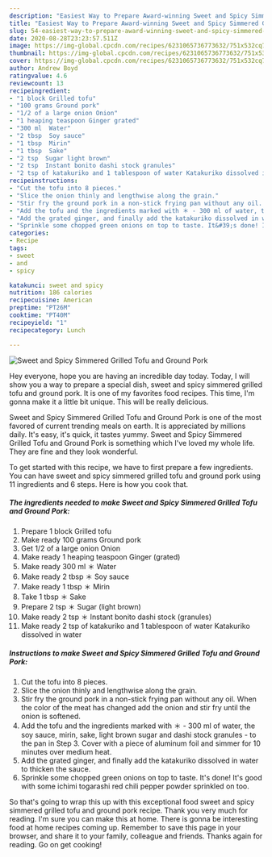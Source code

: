 ```yaml
---
description: "Easiest Way to Prepare Award-winning Sweet and Spicy Simmered Grilled Tofu and Ground Pork"
title: "Easiest Way to Prepare Award-winning Sweet and Spicy Simmered Grilled Tofu and Ground Pork"
slug: 54-easiest-way-to-prepare-award-winning-sweet-and-spicy-simmered-grilled-tofu-and-ground-pork
date: 2020-08-28T23:23:57.511Z
image: https://img-global.cpcdn.com/recipes/6231065736773632/751x532cq70/sweet-and-spicy-simmered-grilled-tofu-and-ground-pork-recipe-main-photo.jpg
thumbnail: https://img-global.cpcdn.com/recipes/6231065736773632/751x532cq70/sweet-and-spicy-simmered-grilled-tofu-and-ground-pork-recipe-main-photo.jpg
cover: https://img-global.cpcdn.com/recipes/6231065736773632/751x532cq70/sweet-and-spicy-simmered-grilled-tofu-and-ground-pork-recipe-main-photo.jpg
author: Andrew Boyd
ratingvalue: 4.6
reviewcount: 13
recipeingredient:
- "1 block Grilled tofu"
- "100 grams Ground pork"
- "1/2 of a large onion Onion"
- "1 heaping teaspoon Ginger grated"
- "300 ml  Water"
- "2 tbsp  Soy sauce"
- "1 tbsp  Mirin"
- "1 tbsp  Sake"
- "2 tsp  Sugar light brown"
- "2 tsp  Instant bonito dashi stock granules"
- "2 tsp of katakuriko and 1 tablespoon of water Katakuriko dissolved in water"
recipeinstructions:
- "Cut the tofu into 8 pieces."
- "Slice the onion thinly and lengthwise along the grain."
- "Stir fry the ground pork in a non-stick frying pan without any oil. When the color of the meat has changed add the onion and stir fry until the onion is softened."
- "Add the tofu and the ingredients marked with ＊ - 300 ml of water, the soy sauce, mirin, sake, light brown sugar and dashi stock granules  - to the pan in Step 3. Cover with a piece of aluminum foil and simmer for 10 minutes over medium heat."
- "Add the grated ginger, and finally add the katakuriko dissolved in water to thicken the sauce."
- "Sprinkle some chopped green onions on top to taste. It&#39;s done! It&#39;s good with some ichimi togarashi red chili pepper powder sprinkled on too."
categories:
- Recipe
tags:
- sweet
- and
- spicy

katakunci: sweet and spicy 
nutrition: 186 calories
recipecuisine: American
preptime: "PT26M"
cooktime: "PT40M"
recipeyield: "1"
recipecategory: Lunch

---
```



![Sweet and Spicy Simmered Grilled Tofu and Ground Pork](https://img-global.cpcdn.com/recipes/6231065736773632/751x532cq70/sweet-and-spicy-simmered-grilled-tofu-and-ground-pork-recipe-main-photo.jpg)

Hey everyone, hope you are having an incredible day today. Today, I will show you a way to prepare a special dish, sweet and spicy simmered grilled tofu and ground pork. It is one of my favorites food recipes. This time, I'm gonna make it a little bit unique. This will be really delicious.

Sweet and Spicy Simmered Grilled Tofu and Ground Pork is one of the most favored of current trending meals on earth. It is appreciated by millions daily. It's easy, it's quick, it tastes yummy. Sweet and Spicy Simmered Grilled Tofu and Ground Pork is something which I've loved my whole life. They are fine and they look wonderful.




To get started with this recipe, we have to first prepare a few ingredients. You can have sweet and spicy simmered grilled tofu and ground pork using 11 ingredients and 6 steps. Here is how you cook that.

<!--inarticleads1-->

##### The ingredients needed to make Sweet and Spicy Simmered Grilled Tofu and Ground Pork:

1. Prepare 1 block Grilled tofu
1. Make ready 100 grams Ground pork
1. Get 1/2 of a large onion Onion
1. Make ready 1 heaping teaspoon Ginger (grated)
1. Make ready 300 ml ＊ Water
1. Make ready 2 tbsp ＊ Soy sauce
1. Make ready 1 tbsp ＊ Mirin
1. Take 1 tbsp ＊ Sake
1. Prepare 2 tsp ＊ Sugar (light brown)
1. Make ready 2 tsp ＊ Instant bonito dashi stock (granules)
1. Make ready 2 tsp of katakuriko and 1 tablespoon of water Katakuriko dissolved in water




<!--inarticleads2-->

##### Instructions to make Sweet and Spicy Simmered Grilled Tofu and Ground Pork:

1. Cut the tofu into 8 pieces.
1. Slice the onion thinly and lengthwise along the grain.
1. Stir fry the ground pork in a non-stick frying pan without any oil. When the color of the meat has changed add the onion and stir fry until the onion is softened.
1. Add the tofu and the ingredients marked with ＊ - 300 ml of water, the soy sauce, mirin, sake, light brown sugar and dashi stock granules  - to the pan in Step 3. Cover with a piece of aluminum foil and simmer for 10 minutes over medium heat.
1. Add the grated ginger, and finally add the katakuriko dissolved in water to thicken the sauce.
1. Sprinkle some chopped green onions on top to taste. It&#39;s done! It&#39;s good with some ichimi togarashi red chili pepper powder sprinkled on too.




So that's going to wrap this up with this exceptional food sweet and spicy simmered grilled tofu and ground pork recipe. Thank you very much for reading. I'm sure you can make this at home. There is gonna be interesting food at home recipes coming up. Remember to save this page in your browser, and share it to your family, colleague and friends. Thanks again for reading. Go on get cooking!
